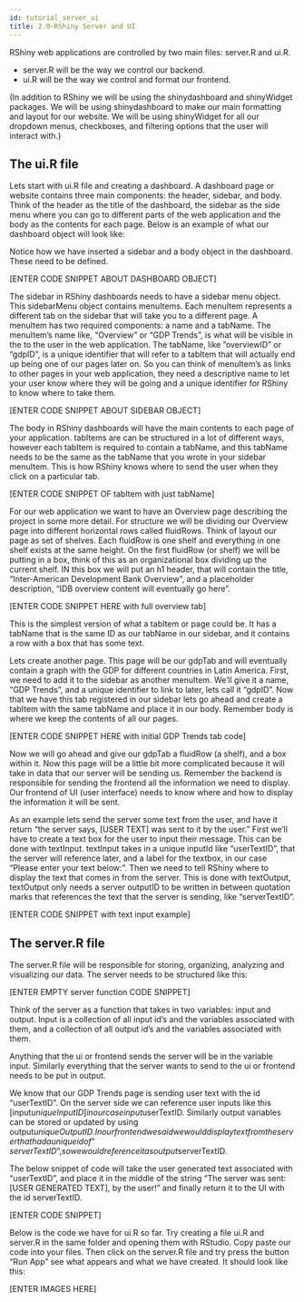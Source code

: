 ```yaml
---
id: tutorial_server_ui
title: 2.0-RShiny Server and UI
---
```


RShiny web applications are controlled by two main files: server.R and ui.R.

- server.R will be the way we control our backend.
- ui.R will be the way we control and format our frontend.

(In addition to RShiny we will be using the shinydashboard and shinyWidget packages. We will be using shinydashboard to make our main formatting and layout for our website. We will be using shinyWidget for all our dropdown menus, checkboxes, and filtering options that the user will interact with.)

## The ui.R file

Lets start with ui.R file and creating a dashboard. A dashboard page or website contains three main components: the header, sidebar, and body. Think of the header as the title of the dashboard, the sidebar as the side menu where you can go to different parts of the web application and the body as the contents for each page. Below is an example of what our dashboard object will look like:

Notice how we have inserted a sidebar and a body object in the dashboard. These need to be defined.

[ENTER CODE SNIPPET ABOUT DASHBOARD OBJECT]

The sidebar in RShiny dashboards needs to have a sidebar menu object. This sidebarMenu object contains menuItems. Each menuItem represents a different tab on the sidebar that will take you to a different page. A menuItem has two required components: a name and a tabName. The menuItem’s name like, “Overview” or “GDP Trends”, is what will be visible in the to the user in the web application. The tabName, like ”overviewID” or “gdpID”, is a unique identifier that will refer to a tabItem that will actually end up being one of our pages later on. So you can think of menuItem’s as links to other pages in your web application, they need a descriptive name to let your user know where they will be going and a unique identifier for RShiny to know where to take them.

[ENTER CODE SNIPPET ABOUT SIDEBAR OBJECT]

The body in RShiny dashboards will have the main contents to each page of your application. tabItems are can be structured in a lot of different ways, however each tabItem is required to contain a tabName, and this tabName needs to be the same as the tabName that you wrote in your sidebar menuItem. This is how RShiny knows where to send the user when they click on a particular tab.

[ENTER CODE SNIPPET OF tabItem with just tabName]

For our web application we want to have an Overview page describing the project in some more detail. For structure we will be dividing our Overview page into different horizontal rows called fluidRows. Think of layout our page as set of shelves. Each fluidRow is one shelf and everything in one shelf exists at the same height. On the first fluidRow (or shelf) we will be putting in a box, think of this as an organizational box dividing up the current shelf. IN this box we will put an h1 header, that will contain the title, “Inter-American Development Bank Overview”, and a placeholder description, “IDB overview content will eventually go here”.

[ENTER CODE SNIPPET HERE with full overview tab]

This is the simplest version of what a tabItem or page could be. It has a tabName that is the same ID as our tabName in our sidebar, and it contains a row with a box that has some text.

Lets create another page. This page will be our gdpTab and will eventually contain a graph with the GDP for different countries in Latin America.  First, we need to add it to the sidebar as another menuItem. We’ll give it a name, “GDP Trends”, and a unique identifier to link to later, lets call it “gdpID”. Now that we have this tab registered in our sidebar lets go ahead and create a tabItem with the same tabName and place it in our body. Remember body is where we keep the contents of all our pages.

[ENTER CODE SNIPPET HERE with initial GDP Trends tab code]

Now we will go ahead and give our gdpTab a fluidRow (a shelf), and a box within it. Now this page will be a little bit more complicated because it will take in data that our server will be sending us. Remember the backend is responsible for sending the frontend all the information we need to display. Our frontend of UI (user interface) needs to know where and how to display the information it will be sent.

As an example lets send the server some text from the user, and have it return “the server says, [USER TEXT] was sent to it by the user.” First we’ll have to create a text box for the user to input their message. This can be done with textInput. textInput takes in a unique inputId like “userTextID”, that the server will reference later, and a label for the textbox, in our case “Please enter your text below:”. Then we need to tell RShiny where to display the text that comes in from the server. This is done with textOutput, textOutput only needs a server outputID to be written in between quotation marks that references the text that the server is sending, like “serverTextID”.

[ENTER CODE SNIPPET with text input example]

## The server.R file
The server.R file will be responsible for storing, organizing, analyzing and visualizing our data. The server needs to be structured like this:

[ENTER EMPTY server function CODE SNIPPET]

Think of the server as a function that takes in two variables: input and output. Input is a collection of all input id’s and the variables associated with them, and a collection of all output id’s and the variables associated with them.

Anything that the ui or frontend sends the server will be in the variable input. Similarly everything that the server wants to send to the ui or frontend needs to be put in output.

We know that our GDP Trends page is sending user text with the id “userTextID”. On the server side we can reference user inputs like this [input$uniqueInputID] in our case input$userTextID. Similarly output variables can be stored or updated by using output$uniqueOutputID. In our front end we said we would display text from the server that had a unique id of “serverTextID”, so we would reference it as output$serverTextID.

The below snippet of code will take the user generated text associated with “userTextID”, and place it in the middle of the string “The server was sent: [USER GENERATED TEXT], by the user!” and finally return it to the UI with the id serverTextID.

[ENTER CODE SNIPPET]

Below is the code we have for ui.R so far. Try creating a file ui.R and server.R in the same folder and opening them with RStudio. Copy paste our code into your files. Then click on the server.R file and try press the button “Run App” see what appears and what we have created. It should look like this:

[ENTER IMAGES HERE]
